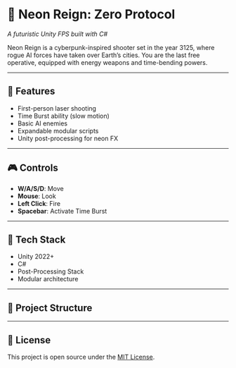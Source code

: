 # 🔫 Neon Reign: Zero Protocol

*A futuristic Unity FPS built with C#*

Neon Reign is a cyberpunk-inspired shooter set in the year 3125, where rogue AI forces have taken over Earth’s cities. You are the last free operative, equipped with energy weapons and time-bending powers.

---

## 🚀 Features
- First-person laser shooting  
- Time Burst ability (slow motion)  
- Basic AI enemies  
- Expandable modular scripts  
- Unity post-processing for neon FX

---

## 🎮 Controls
- **W/A/S/D**: Move  
- **Mouse**: Look  
- **Left Click**: Fire  
- **Spacebar**: Activate Time Burst

---

## 🧠 Tech Stack
- Unity 2022+
- C#
- Post-Processing Stack
- Modular architecture

---

## 📂 Project Structure

---

## 📜 License

This project is open source under the [MIT License](LICENSE).
